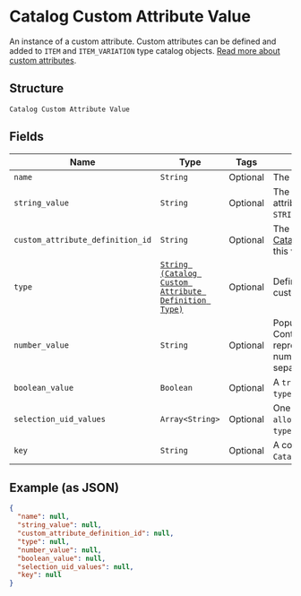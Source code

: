 
# Catalog Custom Attribute Value

An instance of a custom attribute. Custom attributes can be defined and
added to `ITEM` and `ITEM_VARIATION` type catalog objects.
[Read more about custom attributes](https://developer.squareup.com/docs/catalog-api/add-custom-attributes).

## Structure

`Catalog Custom Attribute Value`

## Fields

| Name | Type | Tags | Description |
|  --- | --- | --- | --- |
| `name` | `String` | Optional | The name of the custom attribute. |
| `string_value` | `String` | Optional | The string value of the custom attribute.  Populated if `type` = `STRING`. |
| `custom_attribute_definition_id` | `String` | Optional | The id of the [CatalogCustomAttributeDefinition](../../doc/models/catalog-custom-attribute-definition.md) this value belongs to. |
| `type` | [`String (Catalog Custom Attribute Definition Type)`](../../doc/models/catalog-custom-attribute-definition-type.md) | Optional | Defines the possible types for a custom attribute. |
| `number_value` | `String` | Optional | Populated if `type` = `NUMBER`. Contains a string<br>representation of a decimal number, using a `.` as the decimal separator. |
| `boolean_value` | `Boolean` | Optional | A `true` or `false` value. Populated if `type` = `BOOLEAN`. |
| `selection_uid_values` | `Array<String>` | Optional | One or more choices from `allowed_selections`. Populated if `type` = `SELECTION`. |
| `key` | `String` | Optional | A copy of key from the associated `CatalogCustomAttributeDefinition`. |

## Example (as JSON)

```json
{
  "name": null,
  "string_value": null,
  "custom_attribute_definition_id": null,
  "type": null,
  "number_value": null,
  "boolean_value": null,
  "selection_uid_values": null,
  "key": null
}
```

